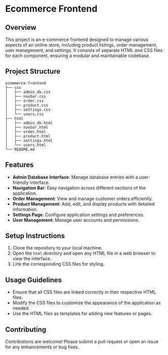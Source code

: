 # Ecommerce Frontend

## Overview
This project is an e-commerce frontend designed to manage various aspects of an online store, including product listings, order management, user management, and settings. It consists of separate HTML and CSS files for each component, ensuring a modular and maintainable codebase.

## Project Structure
```
ecommerce-frontend
├── css
│   ├── admin_db.css
│   ├── navbar.css
│   ├── order.css
│   ├── product.css
│   ├── settings.css
│   └── users.css
├── html
│   ├── admin_db.html
│   ├── navbar.html
│   ├── order.html
│   ├── product.html
│   ├── settings.html
│   └── users.html
└── README.md
```

## Features
- **Admin Database Interface**: Manage database entries with a user-friendly interface.
- **Navigation Bar**: Easy navigation across different sections of the application.
- **Order Management**: View and manage customer orders efficiently.
- **Product Management**: Add, edit, and display products with detailed information.
- **Settings Page**: Configure application settings and preferences.
- **User Management**: Manage user accounts and permissions.

## Setup Instructions
1. Clone the repository to your local machine.
2. Open the `html` directory and open any HTML file in a web browser to view the interface.
3. Link the corresponding CSS files for styling.

## Usage Guidelines
- Ensure that all CSS files are linked correctly in their respective HTML files.
- Modify the CSS files to customize the appearance of the application as needed.
- Use the HTML files as templates for adding new features or pages.

## Contributing
Contributions are welcome! Please submit a pull request or open an issue for any enhancements or bug fixes.